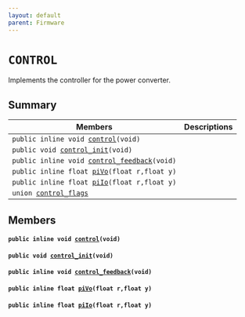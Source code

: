 ```yaml
---
layout: default
parent: Firmware
---
```


# `CONTROL` 

Implements the controller for the power converter.

## Summary

 Members                        | Descriptions                                
--------------------------------|---------------------------------------------
`public inline void `[`control`](#group__CONTROL_1gaf1d74c7dd9998e6b93e550f50b81ad7f)`(void)`            | 
`public void `[`control_init`](#group__CONTROL_1gaa25f2f7d400183f548ec805c54eaa9fc)`(void)`            | 
`public inline void `[`control_feedback`](#group__CONTROL_1ga839136ab2dad0ecaaa760d850f992bf9)`(void)`            | 
`public inline float `[`piVo`](#group__CONTROL_1ga8f8f1cd42f76d834e8002354aa16bdf0)`(float r,float y)`            | 
`public inline float `[`piIo`](#group__CONTROL_1ga22c902a7127f275f91fd6ca7509c7742)`(float r,float y)`            | 
`union `[`control_flags`](#unioncontrol__flags) | 

## Members

#### `public inline void `[`control`](#group__CONTROL_1gaf1d74c7dd9998e6b93e550f50b81ad7f)`(void)` 

#### `public void `[`control_init`](#group__CONTROL_1gaa25f2f7d400183f548ec805c54eaa9fc)`(void)` 

#### `public inline void `[`control_feedback`](#group__CONTROL_1ga839136ab2dad0ecaaa760d850f992bf9)`(void)` 

#### `public inline float `[`piVo`](#group__CONTROL_1ga8f8f1cd42f76d834e8002354aa16bdf0)`(float r,float y)` 

#### `public inline float `[`piIo`](#group__CONTROL_1ga22c902a7127f275f91fd6ca7509c7742)`(float r,float y)` 

